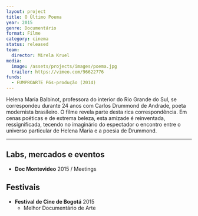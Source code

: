 ```yaml
---
layout: project
title: O Último Poema
year: 2015
genre: Documentário
format: Filme
category: cinema
status: released
team:
  director: Mirela Kruel
media:
  image: /assets/projects/images/poema.jpg
  trailer: https://vimeo.com/96622776
funds:
  - FUMPROARTE Pós-produção (2014)
---
```


Helena Maria Balbinot, professora do interior do Rio Grande do Sul, se correspondeu durante 24 anos com Carlos Drummond de Andrade, poeta modernista brasileiro. O filme revela parte desta rica correspondência. Em cenas poéticas e de extrema beleza, esta amizade é reinventada, ressignificada, tecendo no imaginário do espectador o encontro entre o universo particular de Helena Maria e a poesia de Drummond.

---

## Labs, mercados e eventos
* **Doc Montevideo** 2015 / Meetings

## Festivais
* **Festival de Cine de Bogotá** 2015
  * Melhor Documentário de Arte
